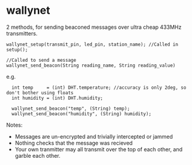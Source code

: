 # wallynet

2 methods, for sending beaconed messages over ultra cheap 433MHz transmitters.

`wallynet_setup(transmit_pin, led_pin, station_name); //Called in setup();`

```
//Called to send a message
wallynet_send_beacon(String reading_name, String reading_value)
```

e.g.
```  
  int temp     = (int) DHT.temperature; //accuracy is only 2deg, so don't bother using floats
  int humidity = (int) DHT.humidity;  
  
  wallynet_send_beacon("temp", (String) temp);
  wallynet_send_beacon("humidity", (String) humidity);
```

Notes: 
* Messages are un-encrypted and trivially intercepted or jammed
* Nothing checks that the message was recieved
* Your own tranmitter may all transmit over the top of each other, and garble each other.
